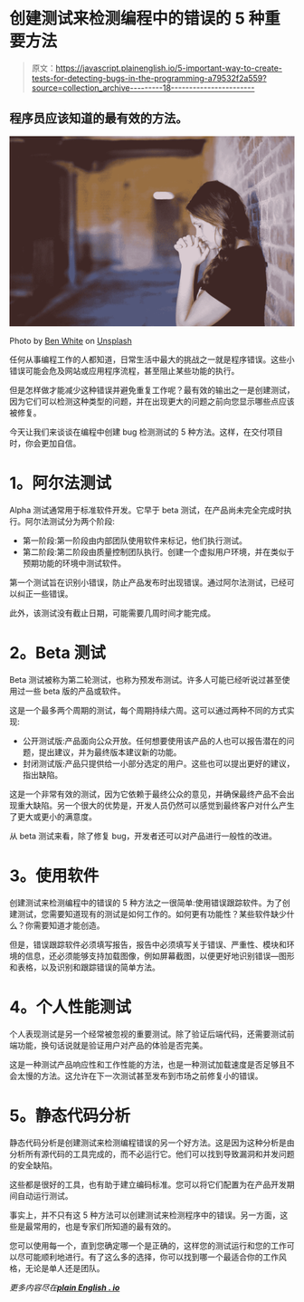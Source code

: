 # 创建测试来检测编程中的错误的 5 种重要方法

> 原文：<https://javascript.plainenglish.io/5-important-way-to-create-tests-for-detecting-bugs-in-the-programming-a79532f2a559?source=collection_archive---------18----------------------->

## 程序员应该知道的最有效的方法。

![](img/1f2a929f18c721df836c0c93770af163.png)

Photo by [Ben White](https://unsplash.com/@benwhitephotography?utm_source=medium&utm_medium=referral) on [Unsplash](https://unsplash.com?utm_source=medium&utm_medium=referral)

任何从事编程工作的人都知道，日常生活中最大的挑战之一就是程序错误。这些小错误可能会危及网站或应用程序流程，甚至阻止某些功能的执行。

但是怎样做才能减少这种错误并避免重复工作呢？最有效的输出之一是创建测试，因为它们可以检测这种类型的问题，并在出现更大的问题之前向您显示哪些点应该被修复。

今天让我们来谈谈在编程中创建 bug 检测测试的 5 种方法。这样，在交付项目时，你会更加自信。

# **1。阿尔法测试**

Alpha 测试通常用于标准软件开发。它早于 beta 测试，在产品尚未完全完成时执行。阿尔法测试分为两个阶段:

*   第一阶段:第一阶段由内部团队使用软件来标记，他们执行测试。
*   第二阶段:第二阶段由质量控制团队执行。创建一个虚拟用户环境，并在类似于预期功能的环境中测试软件。

第一个测试旨在识别小错误，防止产品发布时出现错误。通过阿尔法测试，已经可以纠正一些错误。

此外，该测试没有截止日期，可能需要几周时间才能完成。

# **2。Beta 测试**

Beta 测试被称为第二轮测试，也称为预发布测试。许多人可能已经听说过甚至使用过一些 beta 版的产品或软件。

这是一个最多两个周期的测试，每个周期持续六周。这可以通过两种不同的方式实现:

*   公开测试版:产品面向公众开放。任何想要使用该产品的人也可以报告潜在的问题，提出建议，并为最终版本建议新的功能。
*   封闭测试版:产品只提供给一小部分选定的用户。这些也可以提出更好的建议，指出缺陷。

这是一个非常有效的测试，因为它依赖于最终公众的意见，并确保最终产品不会出现重大缺陷。另一个很大的优势是，开发人员仍然可以感觉到最终客户对什么产生了更大或更小的满意度。

从 beta 测试来看，除了修复 bug，开发者还可以对产品进行一般性的改进。

# **3。使用软件**

创建测试来检测编程中的错误的 5 种方法之一很简单:使用错误跟踪软件。为了创建测试，您需要知道现有的测试是如何工作的。如何更有功能性？某些软件缺少什么？你需要知道才能创造。

但是，错误跟踪软件必须填写报告，报告中必须填写关于错误、严重性、模块和环境的信息，还必须能够支持加载图像，例如屏幕截图，以便更好地识别错误—图形和表格，以及识别和跟踪错误的简单方法。

# **4。个人性能测试**

个人表现测试是另一个经常被忽视的重要测试。除了验证后端代码，还需要测试前端功能，换句话说就是验证用户对产品的体验是否完美。

这是一种测试产品响应性和工作性能的方法，也是一种测试加载速度是否足够且不会太慢的方法。这允许在下一次测试甚至发布到市场之前修复小的错误。

# **5。静态代码分析**

静态代码分析是创建测试来检测编程错误的另一个好方法。这是因为这种分析是由分析所有源代码的工具完成的，而不必运行它。他们可以找到导致漏洞和并发问题的安全缺陷。

这些都是很好的工具，也有助于建立编码标准。您可以将它们配置为在产品开发期间自动运行测试。

事实上，并不只有这 5 种方法可以创建测试来检测程序中的错误。另一方面，这些是最常用的，也是专家们所知道的最有效的。

您可以使用每一个，直到您确定哪一个是正确的，这样您的测试运行和您的工作可以尽可能顺利地进行。有了这么多的选择，你可以找到哪一个最适合你的工作风格，无论是单人还是团队。

*更多内容尽在*[***plain English . io***](http://plainenglish.io/)